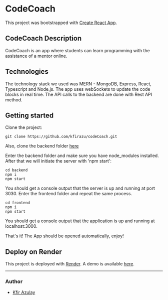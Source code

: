 # CodeCoach


This project was bootstrapped with [Create React App](https://github.com/facebook/create-react-app).

## CodeCoach Description

CodeCoach is an app where students can learn programming with the assistance of a mentor online.

## Technologies

The technology stack we used was MERN - MongoDB, Express, React, Typescript and Node.js.
The app uses webSockets to update the code blocks in real time. The API calls to the backend are done with Rest API method.

## Getting started

Clone the project:

```
git clone https://github.com/kfirazu/codeCoach.git

```
Also, clone the backend folder [here](https://github.com/kfirazu/codeCoach-backend)


Enter the backend folder and make sure you have node_modules installed. After that we will initiate the server with 'npm start':

```
cd backend
npm i 
npm start
```

You should get a console output that the server is up and running at port 3030.
Enter the frontend folder and repeat the same process.

```
cd frontend
npm i 
npm start
```

You should get a console output that the application is up and running at localhost:3000.

That's it! The App should be opened automatically, enjoy!

## Deploy on Render

This project is deployed with [Render](https://render.com/docs). A demo is available [here]().

---


### Author
 - [Kfir Azulay](https://github.com/kfirazu)
